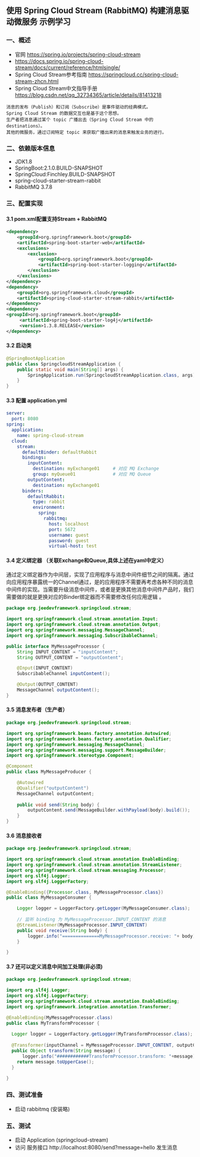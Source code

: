 ## 使用 Spring Cloud Stream (RabbitMQ) 构建消息驱动微服务 示例学习

### 一、概述
* 官网 https://spring.io/projects/spring-cloud-stream
* https://docs.spring.io/spring-cloud-stream/docs/current/reference/htmlsingle/
* Spring Cloud Stream参考指南 https://springcloud.cc/spring-cloud-stream-zhcn.html
* Spring Cloud Stream中文指导手册 https://blog.csdn.net/qq_32734365/article/details/81413218

```
消息的发布（Publish）和订阅（Subscribe）是事件驱动的经典模式。
Spring Cloud Stream 的数据交互也是基于这个思想。
生产者把消息通过某个 topic 广播出去（Spring Cloud Stream 中的 destinations）。
其他的微服务，通过订阅特定 topic 来获取广播出来的消息来触发业务的进行。
```

### 二、依赖版本信息
* JDK1.8
* SpringBoot:2.1.0.BUILD-SNAPSHOT
* SpringCloud:Finchley.BUILD-SNAPSHOT
* spring-cloud-starter-stream-rabbit
* RabbitMQ 3.7.8

### 三、配置实现
#### 3.1 pom.xml配置支持Stream + RabbitMQ
```xml
<dependency>
	<groupId>org.springframework.boot</groupId>
	<artifactId>spring-boot-starter-web</artifactId>
	<exclusions>  
        <exclusion>   
            <groupId>org.springframework.boot</groupId>  
            <artifactId>spring-boot-starter-logging</artifactId>  
        </exclusion>  
    </exclusions>
</dependency>
<dependency>
    <groupId>org.springframework.cloud</groupId>
    <artifactId>spring-cloud-starter-stream-rabbit</artifactId>
</dependency>
<dependency>
<groupId>org.springframework.boot</groupId>  
     <artifactId>spring-boot-starter-log4j</artifactId>
     <version>1.3.8.RELEASE</version>
</dependency> 
```

#### 3.2  启动类

```java
@SpringBootApplication
public class SpringcloudStreamApplication {
	public static void main(String[] args) {
		SpringApplication.run(SpringcloudStreamApplication.class, args);
	}
}

```

#### 3.3  配置 application.yml
```yaml
server:
  port: 8080
spring:
  application:
    name: spring-cloud-stream
  cloud:
    stream:
      defaultBinder: defaultRabbit
      bindings: 
        inputContent:
          destination: myExchange01     # 对应 MQ Exchange
          group: myQueue01              # 对应 MQ Queue
        outputContent:
          destination: myExchange01
      binders:
        defaultRabbit:
          type: rabbit
          environment:
            spring:
              rabbitmq:
                host: localhost
                port: 5672
                username: guest
                password: guest
                virtual-host: test
```

#### 3.4 定义绑定器 （关联Exchange和Queue,具体上述在yaml中定义）

通过定义绑定器作为中间层，实现了应用程序与消息中间件细节之间的隔离。通过向应用程序暴露统一的Channel通过，是的应用程序不需要再考虑各种不同的消息中间件的实现。当需要升级消息中间件，或者是更换其他消息中间件产品时，我们需要做的就是更换对应的Binder绑定器而不需要修改任何应用逻辑 。

```java
package org.jeedevframework.springcloud.stream;

import org.springframework.cloud.stream.annotation.Input;
import org.springframework.cloud.stream.annotation.Output;
import org.springframework.messaging.MessageChannel;
import org.springframework.messaging.SubscribableChannel;

public interface MyMessageProcessor {
	String INPUT_CONTENT = "inputContent";
    String OUTPUT_CONTENT = "outputContent";

    @Input(INPUT_CONTENT)
    SubscribableChannel inputContent();

    @Output(OUTPUT_CONTENT)
    MessageChannel outputContent();
}

```

#### 3.5 消息发布者（生产者）
```java
package org.jeedevframework.springcloud.stream;

import org.springframework.beans.factory.annotation.Autowired;
import org.springframework.beans.factory.annotation.Qualifier;
import org.springframework.messaging.MessageChannel;
import org.springframework.messaging.support.MessageBuilder;
import org.springframework.stereotype.Component;

@Component
public class MyMessageProducer {

	@Autowired
    @Qualifier("outputContent")
    MessageChannel outputContent;
	
	public void send(String body) {
		outputContent.send(MessageBuilder.withPayload(body).build());
	}
}
```

#### 3.6 消息接收者
```java
package org.jeedevframework.springcloud.stream;

import org.springframework.cloud.stream.annotation.EnableBinding;
import org.springframework.cloud.stream.annotation.StreamListener;
import org.springframework.cloud.stream.messaging.Processor;
import org.slf4j.Logger;
import org.slf4j.LoggerFactory;

@EnableBinding({Processor.class, MyMessageProcessor.class})
public class MyMessageConsumer {

	Logger logger = LoggerFactory.getLogger(MyMessageConsumer.class);
	
	// 监听 binding 为 MyMessageProcessor.INPUT_CONTENT 的消息
    @StreamListener(MyMessageProcessor.INPUT_CONTENT)
    public void receive(String body) {
    	logger.info("==============MyMessageProcessor.receive: "+ body);
    }

}

```

#### 3.7 还可以定义消息中间加工处理(非必须)
```java
package org.jeedevframework.springcloud.stream;

import org.slf4j.Logger;
import org.slf4j.LoggerFactory;
import org.springframework.cloud.stream.annotation.EnableBinding;
import org.springframework.integration.annotation.Transformer;

@EnableBinding(MyMessageProcessor.class)
public class MyTransformProcessor {
	
  Logger logger = LoggerFactory.getLogger(MyTransformProcessor.class);
	
  @Transformer(inputChannel = MyMessageProcessor.INPUT_CONTENT, outputChannel = MyMessageProcessor.OUTPUT_CONTENT)
  public Object transform(String message) {
	  logger.info("############TransformProcessor.transform: "+message);
    return message.toUpperCase();
  }
  
}
``` 

###  四、测试准备
* 启动 rabbitmq (安装略)

### 五、测试
* 启动 Application (springcloud-stream)
* 访问 服务接口 http://localhost:8080/send?message=hello 发生消息
